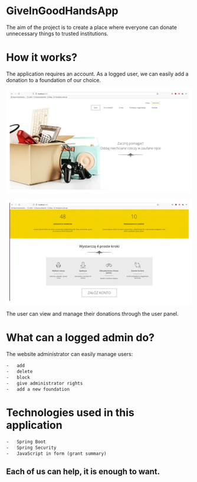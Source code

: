 # GiveInGoodHandsApp
The aim of the project is to create a place where everyone can donate unnecessary things to trusted institutions.

# How it works?

The application requires an account. As a logged user, we can easily add a donation to a foundation of our choice.


![](src/main/webapp/resources/images/1.png)

![](src/main/webapp/resources/images/2.png)

The user can view and manage their donations through the user panel.

# What can a logged admin do?

The website administrator can easily manage users:

    -   add
    -   delete
    -   block
    -   give administrator rights
    -   add a new foundation

# Technologies used in this application

    -   Spring Boot
    -   Spring Security
    -   JavaScript in form (grant summary)

## Each of us can help, it is enough to want.

